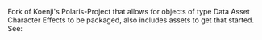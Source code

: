 Fork of Koenji's Polaris-Project that allows for objects of type Data Asset Character Effects to be packaged, also includes assets to get that started.
See: 

